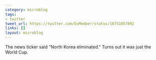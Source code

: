 ```yaml
---
category: microblog
tags:
- twitter
tweet_url: https://twitter.com/ExMember/status/16751057892
links: []
layout: microblog
---
```

The news ticker said "North Korea eliminated." Turns out it was just the World Cup.
